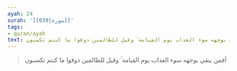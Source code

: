 ```yaml
---
ayah: 24
surah: '[[039|سورة]]'
tags:
- quran/ayah
text: أفمن يتقي بوجهه سوء العذاب يوم القيامة ۚ وقيل للظالمين ذوقوا ما كنتم تكسبون
---
```

> أفمن يتقي بوجهه سوء العذاب يوم القيامة ۚ وقيل للظالمين ذوقوا ما كنتم تكسبون
